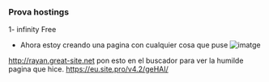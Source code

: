### Prova hostings

1- infinity Free
- Ahora estoy creando una pagina con cualquier cosa que puse
![imatge](https://github.com/user-attachments/assets/c985f8f8-6dcf-46f1-b94e-655225b96540)

http://rayan.great-site.net pon esto en el buscador para ver la humilde pagina que hice.
https://eu.site.pro/v4.2/geHAI/

